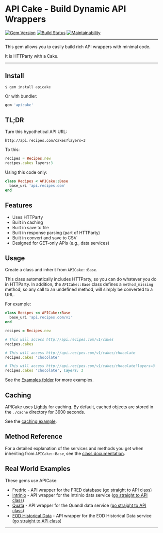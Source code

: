 API Cake - Build Dynamic API Wrappers
==================================================

[![Gem Version](https://badge.fury.io/rb/apicake.svg)](https://badge.fury.io/rb/apicake)
[![Build Status](https://github.com/DannyBen/apicake/workflows/Test/badge.svg)](https://github.com/DannyBen/apicake/actions?query=workflow%3ATest)
[![Maintainability](https://api.codeclimate.com/v1/badges/07bd0f8653914ce703a6/maintainability)](https://codeclimate.com/github/DannyBen/apicake/maintainability)

---

This gem allows you to easily build rich API wrappers with minimal code.

It is HTTParty with a Cake.

---


Install
--------------------------------------------------

```
$ gem install apicake
```

Or with bundler:

```ruby
gem 'apicake'
```


TL;DR
--------------------------------------------------

Turn this hypothetical API URL:

```
http://api.recipes.com/cakes?layers=3 
```

To this:

```ruby
recipes = Recipes.new
recipes.cakes layers:3
```

Using this code only:

```ruby
class Recipes < APICake::Base
  base_uri 'api.recipes.com'
end
```


Features
--------------------------------------------------

- Uses HTTParty
- Built in caching
- Built in save to file
- Built in response parsing (part of HTTParty)
- Built in convert and save to CSV
- Designed for GET-only APIs (e.g., data services)


Usage
--------------------------------------------------

Create a class and inherit from `APICake::Base`.

This class automatically includes HTTParty, so you can do whatever you do in
HTTParty. In addition, the `APICake::Base` class defines a `method_missing`
method, so any call to an undefined method, will simply be converted to a 
URL.

For example:

```ruby
class Recipes << APICake::Base
  base_uri 'api.recipes.com/v1'
end

recipes = Recipes.new

# This will access http://api.recipes.com/v1/cakes
recipes.cakes

# This will access http://api.recipes.com/v1/cakes/chocolate
recipes.cakes 'chocolate'

# This will access http://api.recipes.com/v1/cakes/chocolate?layers=3
recipes.cakes 'chocolate', layers: 3
```

See the [Examples folder][1] for more examples.


Caching
--------------------------------------------------

APICake uses [Lightly][2] for caching. By default, cached objects are stored
in the `./cache` directory for 3600 seconds.

See the [caching example][3].


Method Reference
--------------------------------------------------

For a detailed explanation of the services and methods you get when inheriting
from `APICake::Base`, see the [class documentation][4].


Real World Examples
--------------------------------------------------

These gems use APICake:

- [Fredric][5] - API wrapper for the FRED database ([go straight to API class][8])
- [Intrinio][6] - API wrapper for the Intrinio data service ([go straight to API class][9])
- [Quata][7] - API wrapper for the Quandl data service ([go straight to API class][10])
- [EOD Historical Data][11] - API wrapper for the EOD Historical Data service ([go straight to API class][12])


---

[1]: https://github.com/DannyBen/apicake/tree/master/examples
[2]: https://github.com/DannyBen/lightly
[3]: https://github.com/DannyBen/apicake/blob/master/examples/04-caching.rb
[4]: http://www.rubydoc.info/gems/apicake/0.1.1/APICake/Base
[5]: https://github.com/DannyBen/fredric
[6]: https://github.com/DannyBen/intrinio
[7]: https://github.com/DannyBen/quata
[8]: https://github.com/DannyBen/fredric/blob/master/lib/fredric/api.rb
[9]: https://github.com/DannyBen/intrinio/blob/master/lib/intrinio/api.rb
[10]: https://github.com/DannyBen/quata/blob/master/lib/quata/api.rb
[11]: https://github.com/DannyBen/eod
[12]: https://github.com/DannyBen/eod/blob/master/lib/eod/api.rb